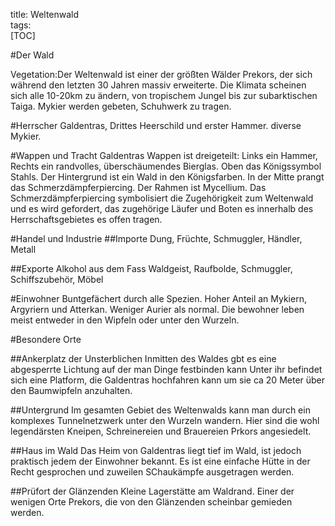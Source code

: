 title: Weltenwald  
tags:   
[TOC]

#Der Wald

Vegetation:Der Weltenwald ist einer der größten Wälder Prekors, der sich während den letzten 30 Jahren massiv erweiterte. Die Klimata scheinen sich alle 10-20km zu ändern, von tropischem Jungel bis zur subarktischen Taiga.
Mykier werden gebeten, Schuhwerk zu tragen.

#Herrscher
Galdentras, Drittes Heerschild und erster Hammer.
diverse Mykier.

#Wappen und Tracht
Galdentras Wappen ist dreigeteilt: Links ein Hammer, Rechts ein randvolles, überschäumendes Bierglas. Oben das Königssymbol Stahls. Der Hintergrund ist ein Wald in den Königsfarben. In der Mitte prangt das Schmerzdämpferpiercing. Der Rahmen ist Mycellium.
Das Schmerzdämpferpiercing symbolisiert die Zugehörigkeit zum Weltenwald und es wird gefordert, das zugehörige Läufer und Boten es innerhalb des Herrschaftsgebietes es offen tragen.

#Handel und Industrie
##Importe
Dung, Früchte, Schmuggler, Händler, Metall

##Exporte
Alkohol aus dem Fass Waldgeist, Raufbolde, Schmuggler, Schiffszubehör, Möbel

#Einwohner
Buntgefächert durch alle Spezien. Hoher Anteil an Mykiern, Argyriern und Atterkan. Weniger Aurier als normal.
Die bewohner leben meist entweder in den Wipfeln oder unter den Wurzeln.

#Besondere Orte

##Ankerplatz der Unsterblichen
Inmitten des Waldes gbt es eine abgesperrte Lichtung auf der man Dinge festbinden kann Unter ihr befindet sich eine Platform, die Galdentras hochfahren kann um sie ca 20 Meter über den Baumwipfeln anzuhalten.

##Untergrund
Im gesamten Gebiet des Weltenwalds kann man durch ein komplexes Tunnelnetzwerk unter den Wurzeln wandern. Hier sind die wohl legendärsten Kneipen, Schreinereien und Brauereien Prkors angesiedelt.

##Haus im Wald
Das Heim von Galdentras liegt tief im Wald, ist jedoch praktisch jedem der Einwohner bekannt. Es ist eine einfache Hütte in der Recht gesprochen und zuweilen SChaukämpfe ausgetragen werden.

##Prüfort der Glänzenden
Kleine Lagerstätte am Waldrand. Einer der wenigen Orte Prekors, die von den Glänzenden scheinbar gemieden werden.